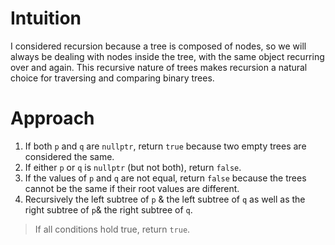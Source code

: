 # Intuition
I considered recursion because a tree is composed of nodes, so we will always be dealing with nodes inside the tree, with the same object recurring over and again. This recursive nature of trees makes recursion a natural choice for traversing and comparing binary trees.

# Approach
1.  If both `p` and `q` are `nullptr`, return `true` because two empty trees are considered the same.
2.  If either `p` or `q` is `nullptr` (but not both), return `false`.
3.  If the values of `p` and `q` are not equal, return `false` because the trees cannot be the same if their root values are different.
4.  Recursively  the left subtree of `p` & the left subtree of `q` as well as the right subtree of `p`& the right subtree of `q`.

  >  If all conditions hold true, return `true`.
